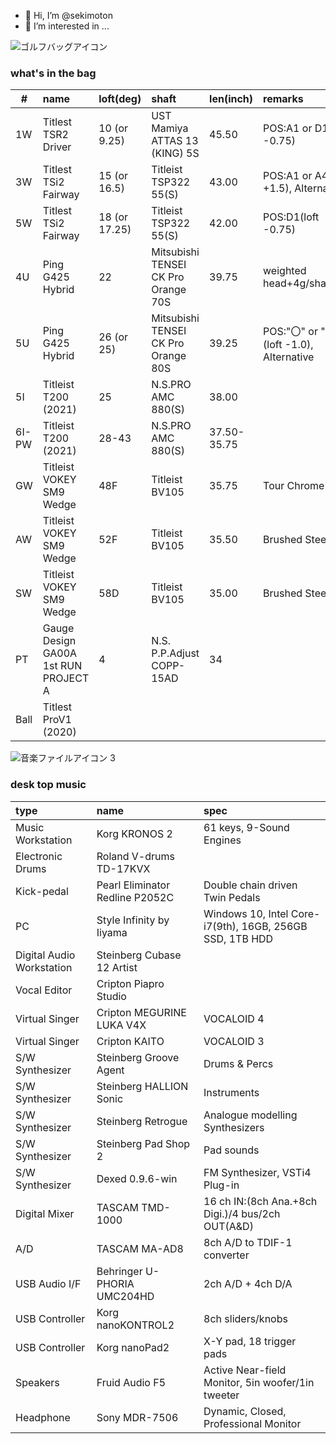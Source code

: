 - 👋 Hi, I’m @sekimoton
- 👀 I’m interested in ...

![ゴルフバッグアイコン](https://user-images.githubusercontent.com/112854810/192196038-e6b869aa-4e89-42dc-ba3e-787f55b8d68e.png)
### what's in the bag
|#|name|loft(deg)|shaft|len(inch)|remarks|
|--|:---|:---|:---|:---|:---|
|1W|Titlest TSR2 Driver|10 (or 9.25)|UST Mamiya ATTAS 13 (KING) 5S|45.50|POS:A1 or D1(loft -0.75)|
|3W|Titlest TSi2 Fairway|15 (or 16.5)|Titleist TSP322 55(S)|43.00|POS:A1 or A4(loft +1.5), Alternative|
|5W|Titlest TSi2 Fairway|18 (or 17.25)|Titleist TSP322 55(S)|42.00|POS:D1(loft -0.75)|
|4U|Ping G425 Hybrid|22|Mitsubishi TENSEI CK Pro Orange 70S|39.75|weighted head+4g/shaft+5g|
|5U|Ping G425 Hybrid|26 (or 25)|Mitsubishi TENSEI CK Pro Orange 80S|39.25|POS:"〇" or "-"(loft -1.0), Alternative|
|5I|Titleist T200 (2021)|25|N.S.PRO AMC 880(S)|38.00||
|6I-PW|Titleist T200 (2021)|28-43|N.S.PRO AMC 880(S)|37.50-35.75||
|GW|Titleist VOKEY SM9 Wedge|48F|Titleist BV105|35.75|Tour Chrome|
|AW|Titleist VOKEY SM9 Wedge|52F|Titleist BV105|35.50|Brushed Steel|
|SW|Titleist VOKEY SM9 Wedge|58D|Titleist BV105|35.00|Brushed Steel|
|PT|Gauge Design GA00A 1st RUN PROJECT A|4|N.S. P.P.Adjust COPP-15AD|34||
|Ball|Titlest ProV1 (2020)|||||


![音楽ファイルアイコン 3](https://user-images.githubusercontent.com/112854810/192233833-a20d3052-4fc5-4b07-8d35-8c965a064bae.png)
### desk top music
|type|name|spec|
|:---|:---|:---|
|Music Workstation|Korg KRONOS 2|61 keys, 9-Sound Engines|
|Electronic Drums|Roland V-drums TD-17KVX||
|Kick-pedal|Pearl Eliminator Redline P2052C|Double chain driven Twin Pedals |
|PC|Style Infinity by Iiyama|Windows 10, Intel Core-i7(9th), 16GB, 256GB SSD, 1TB HDD|
|Digital Audio Workstation|Steinberg Cubase 12 Artist||
|Vocal Editor|Cripton Piapro Studio||
|Virtual Singer|Cripton MEGURINE LUKA V4X|VOCALOID 4|
|Virtual Singer|Cripton KAITO|VOCALOID 3|
|S/W Synthesizer|Steinberg Groove Agent|Drums & Percs|
|S/W Synthesizer|Steinberg HALLION Sonic|Instruments|
|S/W Synthesizer|Steinberg Retrogue|Analogue modelling Synthesizers|
|S/W Synthesizer|Steinberg Pad Shop 2|Pad sounds|
|S/W Synthesizer|Dexed 0.9.6-win|FM Synthesizer, VSTi4 Plug-in|
|Digital Mixer|TASCAM TMD-1000|16 ch IN:(8ch Ana.+8ch Digi.)/4 bus/2ch OUT(A&D)|
|A/D|TASCAM MA-AD8|8ch A/D to TDIF-1 converter|
|USB Audio I/F|Behringer U-PHORIA UMC204HD|2ch A/D + 4ch D/A|
|USB Controller|Korg nanoKONTROL2|8ch sliders/knobs|
|USB Controller|Korg nanoPad2|X-Y pad, 18 trigger pads|
|Speakers|Fruid Audio F5|Active Near-field Monitor, 5in woofer/1in tweeter|
|Headphone|Sony MDR-7506|Dynamic, Closed, Professional Monitor|

<!---
sekimoton/sekimoton is a ✨ special ✨ repository because its `README.md` (this file) appears on your GitHub profile.
You can click the Preview link to take a look at your changes.
--->
